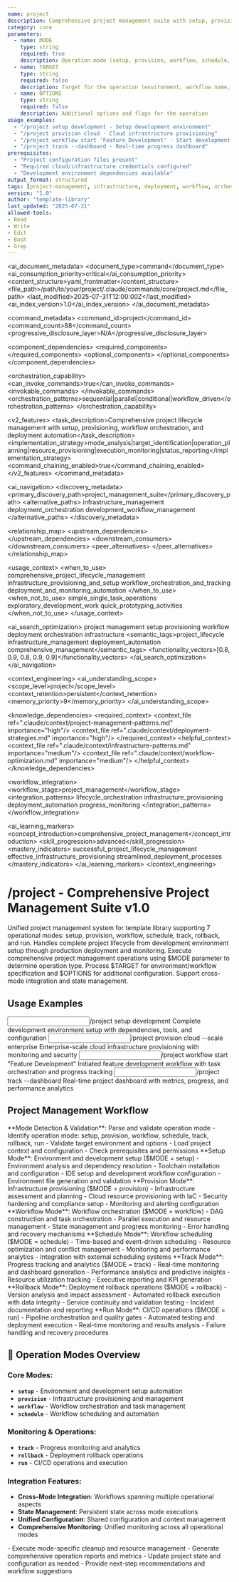 ```yaml
---
name: project
description: Comprehensive project management suite with setup, provisioning, workflow orchestration, scheduling, tracking, and deployment operations
category: core
parameters: 
  - name: MODE
    type: string
    required: true
    description: Operation mode (setup, provision, workflow, schedule, track, rollback, run)
  - name: TARGET
    type: string
    required: false
    description: Target for the operation (environment, workflow name, etc.)
  - name: OPTIONS
    type: string
    required: false
    description: Additional options and flags for the operation
usage_examples:
  - "/project setup development - Setup development environment"
  - "/project provision cloud - Cloud infrastructure provisioning"
  - "/project workflow start 'Feature Development' - Start development workflow"
  - "/project track --dashboard - Real-time progress dashboard"
prerequisites: 
  - "Project configuration files present"
  - "Required cloud/infrastructure credentials configured"
  - "Development environment dependencies available"
output_format: structured
tags: [project-management, infrastructure, deployment, workflow, orchestration, v2-enhanced]
version: "1.0"
author: "template-library"
last_updated: "2025-07-31"
allowed-tools:
- Read
- Write
- Edit
- Bash
- Grep
---
```


<!-- AI_METADATA_START -->
<ai_document_metadata>
  <document_type>command</document_type>
  <ai_consumption_priority>critical</ai_consumption_priority>
  <content_structure>yaml_frontmatter</content_structure>
  <file_path>/path/to/your/project/.claude/commands/core/project.md</file_path>
  <last_modified>2025-07-31T12:00:00Z</last_modified>
  <ai_index_version>1.0</ai_index_version>
</ai_document_metadata>

<command_metadata>
  <command_id>project</command_id>
  <command_count>88</command_count>
  <progressive_disclosure_layer>N/A</progressive_disclosure_layer>
  
  <component_dependencies>
    <required_components>
      <component ref="parameter-parser" role="mode_and_target_processing"/>
      <component ref="workflow-coordinator" role="project_orchestration"/>
      <component ref="state-manager" role="project_state_tracking"/>
      <component ref="progress-tracking" role="operation_monitoring"/>
    </required_components>
    <optional_components>
      <component ref="git-operations" benefit="version_control_integration"/>
      <component ref="api-caller" benefit="cloud_infrastructure_management"/>
      <component ref="task-execution" benefit="automated_deployment"/>
      <component ref="progress-reporting" benefit="dashboard_generation"/>
    </optional_components>
  </component_dependencies>
  
  <orchestration_capability>
    <can_invoke_commands>true</can_invoke_commands>
    <invokable_commands>
      <command ref="deploy" context="deployment_operations"/>
      <command ref="ci-setup" context="infrastructure_provisioning"/>
      <command ref="dev-setup" context="environment_setup"/>
      <command ref="monitor-setup" context="project_monitoring"/>
      <command ref="test-integration" context="quality_assurance"/>
    </invokable_commands>
    <orchestration_patterns>sequential|parallel|conditional|workflow_driven</orchestration_patterns>
  </orchestration_capability>
  
  <v2_features>
    <task_description>Comprehensive project lifecycle management with setup, provisioning, workflow orchestration, and deployment automation</task_description>
    <implementation_strategy>mode_analysis|target_identification|operation_planning|resource_provisioning|execution_monitoring|status_reporting</implementation_strategy>
    <command_chaining_enabled>true</command_chaining_enabled>
  </v2_features>
</command_metadata>

<ai_navigation>
  <discovery_metadata>
    <primary_discovery_path>project_management_suite</primary_discovery_path>
    <alternative_paths>
      <path>infrastructure_management</path>
      <path>deployment_orchestration</path>
      <path>development_workflow_management</path>
    </alternative_paths>
  </discovery_metadata>
  
  <relationship_map>
    <upstream_dependencies>
      <file type="context" ref=".claude/context/project-management-patterns.md" relation="management_guidance"/>
      <file type="component" ref=".claude/components/orchestration/workflow-coordinator.md" relation="core_orchestration"/>
    </upstream_dependencies>
    <downstream_consumers>
      <file type="command" ref="deploy" relation="deployment_integration"/>
      <file type="command" ref="ci-setup" relation="infrastructure_setup"/>
      <file type="command" ref="monitor-setup" relation="monitoring_integration"/>
    </downstream_consumers>
    <peer_alternatives>
      <file type="command" ref="project-task" similarity="0.80"/>
      <file type="command" ref="global-deploy" similarity="0.65"/>
      <file type="command" ref="pipeline" similarity="0.70"/>
    </peer_alternatives>
  </relationship_map>
  
  <usage_context>
    <when_to_use>
      <scenario>comprehensive_project_lifecycle_management</scenario>
      <scenario>infrastructure_provisioning_and_setup</scenario>
      <scenario>workflow_orchestration_and_tracking</scenario>
      <scenario>deployment_and_monitoring_automation</scenario>
    </when_to_use>
    <when_not_to_use>
      <scenario>simple_single_task_operations</scenario>
      <scenario>exploratory_development_work</scenario>
      <scenario>quick_prototyping_activities</scenario>
    </when_not_to_use>
  </usage_context>
  
  <ai_search_optimization>
    <keywords>project management setup provisioning workflow deployment orchestration infrastructure</keywords>
    <semantic_tags>project_lifecycle infrastructure_management deployment_automation comprehensive_management</semantic_tags>
    <functionality_vectors>[0.8, 0.9, 0.8, 0.9, 0.9]</functionality_vectors>
  </ai_search_optimization>
</ai_navigation>

<context_engineering>
  <ai_understanding_scope>
    <scope_level>project</scope_level>
    <context_retention>persistent</context_retention>
    <memory_priority>9</memory_priority>
  </ai_understanding_scope>
  
  <knowledge_dependencies>
    <required_context>
      <context_file ref=".claude/context/project-management-patterns.md" importance="high"/>
      <context_file ref=".claude/context/deployment-strategies.md" importance="high"/>
    </required_context>
    <helpful_context>
      <context_file ref=".claude/context/infrastructure-patterns.md" importance="medium"/>
      <context_file ref=".claude/context/workflow-optimization.md" importance="medium"/>
    </helpful_context>
  </knowledge_dependencies>
  
  <workflow_integration>
    <workflow_stage>project_management</workflow_stage>
    <integration_patterns>
      <pattern>lifecycle_orchestration</pattern>
      <pattern>infrastructure_provisioning</pattern>
      <pattern>deployment_automation</pattern>
      <pattern>progress_monitoring</pattern>
    </integration_patterns>
  </workflow_integration>
  
  <ai_learning_markers>
    <concept_introduction>comprehensive_project_management</concept_introduction>
    <skill_progression>advanced</skill_progression>
    <mastery_indicators>
      <indicator>successful_project_lifecycle_management</indicator>
      <indicator>effective_infrastructure_provisioning</indicator>
      <indicator>streamlined_deployment_processes</indicator>
    </mastery_indicators>
  </ai_learning_markers>
</context_engineering>
<!-- AI_METADATA_END -->

# /project - Comprehensive Project Management Suite v1.0

<context type="project">
Unified project management system for template library supporting 7 operational modes: setup, provision, workflow, schedule, track, rollback, and run. Handles complete project lifecycle from development environment setup through production deployment and monitoring.
</context>

<instructions>
Execute comprehensive project management operations using $MODE parameter to determine operation type. Process $TARGET for environment/workflow specification and $OPTIONS for additional configuration. Support cross-mode integration and state management.
</instructions>

## Usage Examples

<examples>
<example>
<input>/project setup development</input>
<expected_output>Complete development environment setup with dependencies, tools, and configuration</expected_output>
</example>
<example>
<input>/project provision cloud --scale enterprise</input>
<expected_output>Enterprise-scale cloud infrastructure provisioning with monitoring and security</expected_output>
</example>
<example>
<input>/project workflow start "Feature Development"</input>
<expected_output>Initiated feature development workflow with task orchestration and progress tracking</expected_output>
</example>
<example>
<input>/project track --dashboard</input>
<expected_output>Real-time project dashboard with metrics, progress, and performance analytics</expected_output>
</example>
</examples>

## Project Management Workflow

<workflow type="conditional">
<task priority="high">
**Mode Detection & Validation**: Parse and validate operation mode
- Identify operation mode: setup, provision, workflow, schedule, track, rollback, run
- Validate target environment and options
- Load project context and configuration
- Check prerequisites and permissions
</task>

<task priority="high">
**Setup Mode**: Environment and development setup ($MODE = setup)
- Environment analysis and dependency resolution
- Toolchain installation and configuration
- IDE setup and development workflow configuration
- Environment file generation and validation
</task>

<task priority="high">
**Provision Mode**: Infrastructure provisioning ($MODE = provision)
- Infrastructure assessment and planning
- Cloud resource provisioning with IaC
- Security hardening and compliance setup
- Monitoring and alerting configuration
</task>

<task priority="high">
**Workflow Mode**: Workflow orchestration ($MODE = workflow)
- DAG construction and task orchestration
- Parallel execution and resource management
- State management and progress monitoring
- Error handling and recovery mechanisms
</task>

<task priority="medium">
**Schedule Mode**: Workflow scheduling ($MODE = schedule)
- Time-based and event-driven scheduling
- Resource optimization and conflict management
- Monitoring and performance analytics
- Integration with external scheduling systems
</task>

<task priority="medium">
**Track Mode**: Progress tracking and analytics ($MODE = track)
- Real-time monitoring and dashboard generation
- Performance analytics and predictive insights
- Resource utilization tracking
- Executive reporting and KPI generation
</task>

<task priority="medium">
**Rollback Mode**: Deployment rollback operations ($MODE = rollback)
- Version analysis and impact assessment
- Automated rollback execution with data integrity
- Service continuity and validation testing
- Incident documentation and reporting
</task>

<task priority="medium">
**Run Mode**: CI/CD operations ($MODE = run)
- Pipeline orchestration and quality gates
- Automated testing and deployment execution
- Real-time monitoring and results analysis
- Failure handling and recovery procedures
</task>
</workflow>

## 🚀 Operation Modes Overview

### **Core Modes:**
- **`setup`** - Environment and development setup automation
- **`provision`** - Infrastructure provisioning and management  
- **`workflow`** - Workflow orchestration and task management
- **`schedule`** - Workflow scheduling and automation

### **Monitoring & Operations:**
- **`track`** - Progress monitoring and analytics
- **`rollback`** - Deployment rollback operations
- **`run`** - CI/CD operations and execution

### **Integration Features:**
- **Cross-Mode Integration**: Workflows spanning multiple operational aspects
- **State Management**: Persistent state across mode executions
- **Unified Configuration**: Shared configuration and context management
- **Comprehensive Monitoring**: Unified monitoring across all operational modes

<automation trigger="completion">
- Execute mode-specific cleanup and resource management
- Generate comprehensive operation reports and metrics
- Update project state and configuration as needed
- Provide next-step recommendations and workflow suggestions
</automation>